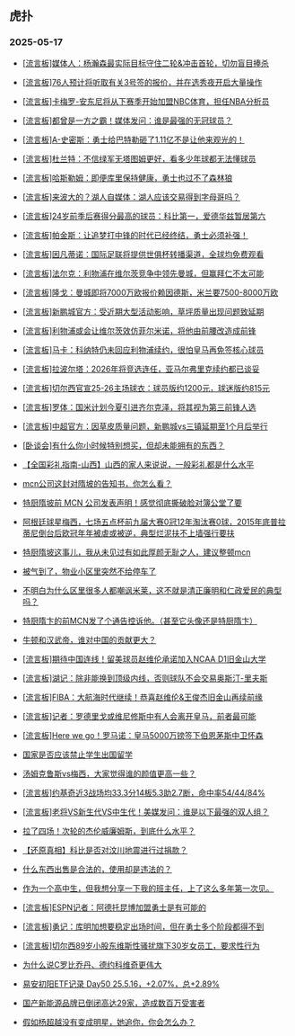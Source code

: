 ## 虎扑 
### 2025-05-17

+ [[流言板]媒体人：杨瀚森最实际目标守住二轮&amp;冲击首轮，切勿盲目捧杀](https://bbs.hupu.com/632661157.html)

+ [[流言板]76人预计将听取有关3号签的报价，并在选秀夜开启大量操作](https://bbs.hupu.com/632663463.html)

+ [[流言板]卡梅罗-安东尼将从下赛季开始加盟NBC体育，担任NBA分析员](https://bbs.hupu.com/632662071.html)

+ [[流言板]都曾是一方之霸！媒体发问：谁是最强的无冠球员？](https://bbs.hupu.com/632662211.html)

+ [[流言板]A-史密斯：勇士给巴特勒砸了1.11亿不是让他来观光的！](https://bbs.hupu.com/632663255.html)

+ [[流言板]杜兰特：不信绿军无塔图姆更好，看多少年球都无法懂球员](https://bbs.hupu.com/632665180.html)

+ [[流言板]哈斯勒姆：即便库里保持健康，勇士也过不了森林狼](https://bbs.hupu.com/632663165.html)

+ [[流言板]来波大的？湖人自媒体：湖人应该交易得到字母哥吗？ ](https://bbs.hupu.com/632665460.html)

+ [[流言板]24岁前季后赛得分最高的球员：科比第一，爱德华兹暂居第六](https://bbs.hupu.com/632663889.html)

+ [[流言板]帕金斯：让追梦打中锋的时代已经终结，勇士必须补强！](https://bbs.hupu.com/632663346.html)

+ [[流言板]因凡蒂诺：国际足联将提供世俱杯转播渠道，全球均免费观看](https://bbs.hupu.com/632660657.html)

+ [[流言板]法尔克：利物浦在维尔茨竞争中领先曼城，但赢拜仁不太可能](https://bbs.hupu.com/632660428.html)

+ [[流言板]隆戈：曼城即将7000万欧报价赖因德斯，米兰要7500-8000万欧](https://bbs.hupu.com/632664187.html)

+ [[流言板]新鹏城官方：受近期大型活动影响，草坪质量出现问题致延期](https://bbs.hupu.com/632658885.html)

+ [[流言板]利物浦或会让维尔茨效仿菲尔米诺，将他由前腰改造成前锋](https://bbs.hupu.com/632661147.html)

+ [[流言板]马卡：科纳特仍未回应利物浦续约，很怕皇马再免签核心球员](https://bbs.hupu.com/632663289.html)

+ [[流言板]拉波尔塔：2026年将竞选连任，亚马尔弗里克续约都已谈妥](https://bbs.hupu.com/632659905.html)

+ [[流言板]切尔西官宣25-26主场球衣：球员版约1200元，球迷版约815元](https://bbs.hupu.com/632657715.html)

+ [[流言板]罗体：国米计划今夏引进齐尔克泽，将其视为第三前锋人选](https://bbs.hupu.com/632658120.html)

+ [[流言板]中超官方：因草皮质量问题，新鹏城vs三镇延期至1个月后举行](https://bbs.hupu.com/632658502.html)

+ [[卧谈会]有什么你小时候特别想买，但却未能拥有的东西？](https://bbs.hupu.com/632663270.html)

+ [【全国彩礼指南-山西】山西的家人来说说，一般彩礼都是什么水平](https://bbs.hupu.com/632661115.html)

+ [mcn公司这封对隋坡的告知书，你怎么看？](https://bbs.hupu.com/632662584.html)

+ [特厨隋坡前 MCN 公司发表声明！感觉彻底撕破脸对簿公堂了要](https://bbs.hupu.com/632663718.html)

+ [阿根廷球星梅西，七场五点杯前九届大赛0冠12年淘汰赛0球，2015年底普拉蒂尼倒台后欧冠年年被虐或被逆，典型烂泥扶不上墙强行要扶](https://bbs.hupu.com/632664410.html)

+ [特厨隋坡这事儿，我从未见过有如此厚颜无耻之人，建议整顿mcn](https://bbs.hupu.com/632663586.html)

+ [被气到了，物业小区里突然不给停车了](https://bbs.hupu.com/632663446.html)

+ [不明白为什么区里很多人都嘲讽米莱，这不就是清正廉明和仁政爱民的典型吗？](https://bbs.hupu.com/632663073.html)

+ [特厨隋卞的前MCN发了个通告控诉他。（甚至它头像还是特厨隋卞） ​​​](https://bbs.hupu.com/632664848.html)

+ [牛顿和汉武帝，谁对中国的贡献更大？](https://bbs.hupu.com/632662604.html)

+ [[流言板]期待中国连线！留美球员赵维伦承诺加入NCAA D1旧金山大学](https://bbs.hupu.com/632666019.html)

+ [[流言板]湖记：除非能换到顶级内线，否则球队不会交易奥斯汀-里夫斯](https://bbs.hupu.com/632666329.html)

+ [[流言板]FIBA：大航海时代继续！恭喜赵维伦&amp;王俊杰旧金山再续前缘](https://bbs.hupu.com/632666202.html)

+ [[流言板]记者：罗德里戈或维尼修斯中有人会离开皇马，前者最可能](https://bbs.hupu.com/632664843.html)

+ [[流言板]Here we go！罗马诺：皇马5000万镑签下伯恩茅斯中卫怀森](https://bbs.hupu.com/632666094.html)

+ [国家是否应该禁止学生出国留学](https://bbs.hupu.com/632662980.html)

+ [汤姆克鲁斯vs梅西，大家觉得谁的颜值更高一些？](https://bbs.hupu.com/632663378.html)

+ [[流言板]约基奇近3战场均33.3分14板5.3助2.7断，命中率54/44/84%](https://bbs.hupu.com/632665587.html)

+ [[流言板]老将VS新生代VS中生代！美媒发问：谁是以下最强的双人组？](https://bbs.hupu.com/632665825.html)

+ [拉了四场！次轮的杰伦威廉姆斯，到底什么水平？](https://bbs.hupu.com/632664898.html)

+ [【还原真相】科比是否对汶川地震进行过捐款？](https://bbs.hupu.com/632665373.html)

+ [什么东西出售是合法的，使用却是违法的？](https://bbs.hupu.com/632665194.html)

+ [作为一个高中生，但我想分享一下我的班主任，上了这么多年第一次见。](https://bbs.hupu.com/632666111.html)

+ [[流言板]ESPN记者：阿德托昆博加盟勇士是有可能的](https://bbs.hupu.com/632667113.html)

+ [[流言板]勇记：库明加想要稳定出场时间，但在勇士多个阶段都得不到](https://bbs.hupu.com/632666283.html)

+ [[流言板]切尔西89岁小股东维斯性骚扰旗下30岁女员工，要求性行为](https://bbs.hupu.com/632665836.html)

+ [为什么说C罗比乔丹、德约科维奇更伟大](https://bbs.hupu.com/632664501.html)

+ [易安初阳ETF记录 Day50 25.5.16，+2.07%，总+2.89%](https://bbs.hupu.com/632664582.html)

+ [国产新能源品牌已倒闭高达29家，造成数百万受害者](https://bbs.hupu.com/632663845.html)

+ [假如杨超越没有变成明星，她追你，你会怎么办？](https://bbs.hupu.com/632664714.html)

